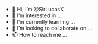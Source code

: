 - 👋 Hi, I’m @SirLucasX
- 👀 I’m interested in ...
- 🌱 I’m currently learning ...
- 💞️ I’m looking to collaborate on ...
- 📫 How to reach me ...

<!---
SirLucasX/SirLucasX is a ✨ special ✨ repository because its `README.md` (this file) appears on your GitHub profile.
You can click the Preview link to take a look at your changes.
--->
